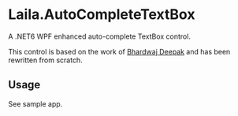 # Laila.AutoCompleteTextBox
A .NET6 WPF enhanced auto-complete TextBox control.

This control is based on the work of [Bhardwaj Deepak](https://www.codeproject.com/Tips/801004/WPF-AutoComplete-TextBox) and has been rewritten from scratch.

## Usage
See sample app.
